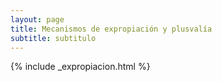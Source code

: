 ```yaml
---
layout: page
title: Mecanismos de expropiación y plusvalía
subtitle: subtitulo
---
```



{% include _expropiacion.html %}
